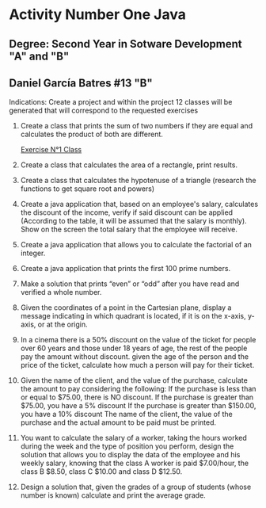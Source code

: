 # Activity Number One Java

## Degree: Second Year in Sotware Development "A" and "B"

## Daniel García Batres #13 "B"

Indications: Create a project and within the project 12 classes will be generated that will correspond
to the requested exercises

1. Create a class that prints the sum of two numbers if they are equal and calculates the product of
   both are different.

   [Exercise N°1 Class](https://github.com/danielbatres/activity-one-java/blob/main/src/Exercise/Exercise1.java)

2. Create a class that calculates the area of ​​a rectangle, print results.

3. Create a class that calculates the hypotenuse of a triangle (research the functions to get
   square root and powers)

4. Create a java application that, based on an employee's salary, calculates the discount of the
   income, verify if said discount can be applied (According to the table, it will be assumed that the salary is
   monthly). Show on the screen the total salary that the employee will receive.

5. Create a java application that allows you to calculate the factorial of an integer.

6. Create a java application that prints the first 100 prime numbers.

7. Make a solution that prints “even” or “odd” after you have read and verified a
   whole number.

8. Given the coordinates of a point in the Cartesian plane, display a message indicating in
      which quadrant is located, if it is on the x-axis, y-axis, or at the origin.

9. In a cinema there is a 50% discount on the value of the ticket for people over 60
   years and those under 18 years of age, the rest of the people pay the amount without discount. given the age
   of the person and the price of the ticket, calculate how much a person will pay for their ticket.

10. Given the name of the client, and the value of the purchase, calculate the amount to pay considering the
    following: If the purchase is less than or equal to $75.00, there is NO discount. If the purchase is greater than
    $75.00, you have a 5% discount If the purchase is greater than $150.00, you have a 10% discount
    The name of the client, the value of the purchase and the actual amount to be paid must be printed.

11. You want to calculate the salary of a worker, taking the hours worked during the week
    and the type of position you perform, design the solution that allows you to display the data of the
    employee and his weekly salary, knowing that the class A worker is paid $7.00/hour, the class B
    $8.50, class C $10.00 and class D $12.50.

12. Design a solution that, given the grades of a group of students (whose number is known)
    calculate and print the average grade.